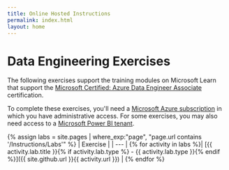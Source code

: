 ```yaml
---
title: Online Hosted Instructions
permalink: index.html
layout: home
---
```


# Data Engineering Exercises

The following exercises support the training modules on Microsoft Learn that support the [Microsoft Certified: Azure Data Engineer Associate](https://learn.microsoft.com/certifications/azure-data-engineer/) certification.

To complete these exercises, you'll need a [Microsoft Azure subscription](https://azure.microsoft.com/free) in which you have administrative access. For some exercises, you may also need access to a [Microsoft Power BI tenant](https://learn.microsoft.com/power-bi/fundamentals/service-self-service-signup-for-power-bi).

{% assign labs = site.pages | where_exp:"page", "page.url contains '/Instructions/Labs'" %}
| Exercise |
| --- | 
{% for activity in labs  %}| [{{ activity.lab.title }}{% if activity.lab.type %} - {{ activity.lab.type }}{% endif %}]({{ site.github.url }}{{ activity.url }}) |
{% endfor %}

